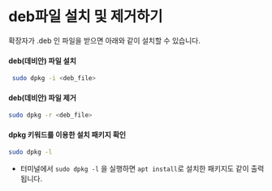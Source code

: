 # deb파일 설치 및 제거하기

확장자가 .deb 인 파일을 받으면 아래와 같이 설치할 수 있습니다.

#### deb(데비안) 파일 설치
  
```bash
 sudo dpkg -i <deb_file>
```

#### deb(데비안) 파일 제거  
```bash
sudo dpkg -r <deb_file>
```

#### dpkg 키워드를 이용한 설치 패키지 확인
```bash
sudo dpkg -l
```
- 터미널에서 `sudo dpkg -l` 을 실행하면 `apt install`로 설치한 패키지도 같이 출력됩니다.
